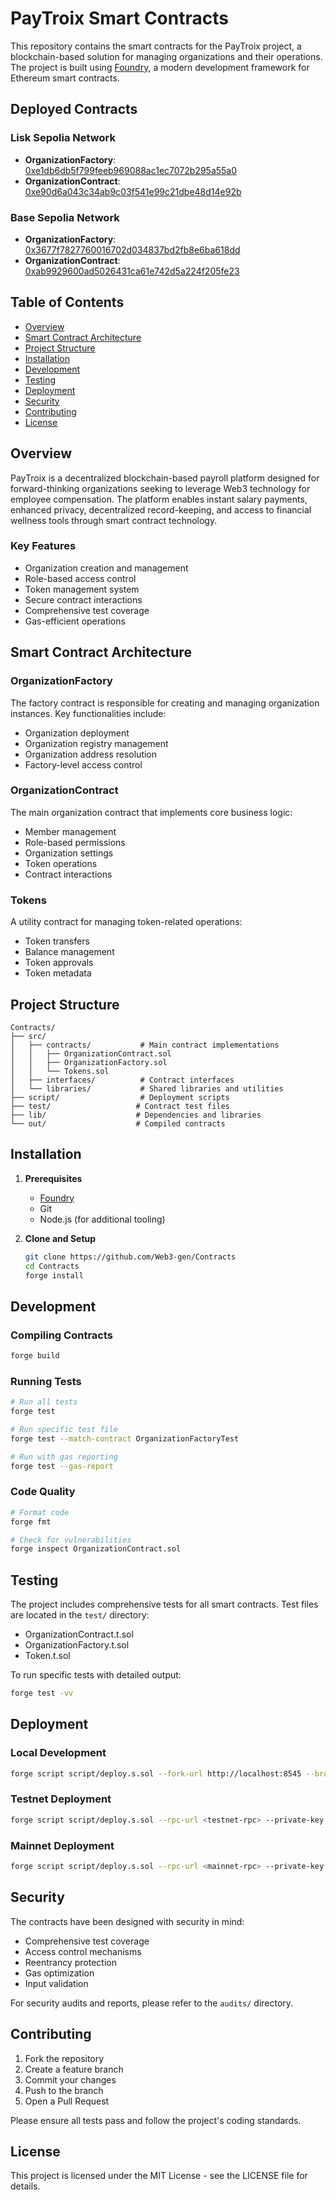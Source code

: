 # PayTroix Smart Contracts

This repository contains the smart contracts for the PayTroix project, a blockchain-based solution for managing organizations and their operations. The project is built using [Foundry](https://book.getfoundry.sh/), a modern development framework for Ethereum smart contracts.

## Deployed Contracts

### Lisk Sepolia Network
- **OrganizationFactory**: [0xe1db6db5f799feeb969088ac1ec7072b295a55a0](https://sepolia-blockscout.lisk.com/address/0xe1db6db5f799feeb969088ac1ec7072b295a55a0)
- **OrganizationContract**: [0xe90d6a043c34ab9c03f541e99c21dbe48d14e92b](https://sepolia-blockscout.lisk.com/address/0xe90d6a043c34ab9c03f541e99c21dbe48d14e92b)

### Base Sepolia Network
- **OrganizationFactory**: [0x3677f7827760016702d034837bd2fb8e6ba618dd](https://sepolia.basescan.org/address/0x3677f7827760016702d034837bd2fb8e6ba618dd)
- **OrganizationContract**: [0xab9929600ad5026431ca61e742d5a224f205fe23](https://sepolia.basescan.org/address/0xab9929600ad5026431ca61e742d5a224f205fe23)

## Table of Contents
- [Overview](#overview)
- [Smart Contract Architecture](#smart-contract-architecture)
- [Project Structure](#project-structure)
- [Installation](#installation)
- [Development](#development)
- [Testing](#testing)
- [Deployment](#deployment)
- [Security](#security)
- [Contributing](#contributing)
- [License](#license)

## Overview

PayTroix is a decentralized blockchain-based payroll platform designed for forward-thinking organizations seeking to leverage Web3 technology for employee compensation. The platform enables instant salary payments, enhanced privacy, decentralized record-keeping, and access to financial wellness tools through smart contract technology.

### Key Features
- Organization creation and management
- Role-based access control
- Token management system
- Secure contract interactions
- Comprehensive test coverage
- Gas-efficient operations

## Smart Contract Architecture

### OrganizationFactory
The factory contract is responsible for creating and managing organization instances. Key functionalities include:
- Organization deployment
- Organization registry management
- Organization address resolution
- Factory-level access control

### OrganizationContract
The main organization contract that implements core business logic:
- Member management
- Role-based permissions
- Organization settings
- Token operations
- Contract interactions

### Tokens
A utility contract for managing token-related operations:
- Token transfers
- Balance management
- Token approvals
- Token metadata

## Project Structure

```
Contracts/
├── src/
│   ├── contracts/           # Main contract implementations
│   │   ├── OrganizationContract.sol
│   │   ├── OrganizationFactory.sol
│   │   └── Tokens.sol
│   ├── interfaces/          # Contract interfaces
│   └── libraries/           # Shared libraries and utilities
├── script/                  # Deployment scripts
├── test/                   # Contract test files
├── lib/                    # Dependencies and libraries
└── out/                    # Compiled contracts
```

## Installation

1. **Prerequisites**
   - [Foundry](https://book.getfoundry.sh/getting-started/installation.html)
   - Git
   - Node.js (for additional tooling)

2. **Clone and Setup**
   ```bash
   git clone https://github.com/Web3-gen/Contracts
   cd Contracts
   forge install
   ```

## Development

### Compiling Contracts
```bash
forge build
```

### Running Tests
```bash
# Run all tests
forge test

# Run specific test file
forge test --match-contract OrganizationFactoryTest

# Run with gas reporting
forge test --gas-report
```

### Code Quality
```bash
# Format code
forge fmt

# Check for vulnerabilities
forge inspect OrganizationContract.sol
```

## Testing

The project includes comprehensive tests for all smart contracts. Test files are located in the `test/` directory:

- OrganizationContract.t.sol
- OrganizationFactory.t.sol
- Token.t.sol

To run specific tests with detailed output:
```bash
forge test -vv
```

## Deployment

### Local Development
```bash
forge script script/deploy.s.sol --fork-url http://localhost:8545 --broadcast
```

### Testnet Deployment
```bash
forge script script/deploy.s.sol --rpc-url <testnet-rpc> --private-key <pk> --broadcast --verify
```

### Mainnet Deployment
```bash
forge script script/deploy.s.sol --rpc-url <mainnet-rpc> --private-key <pk> --broadcast --verify
```

## Security

The contracts have been designed with security in mind:
- Comprehensive test coverage
- Access control mechanisms
- Reentrancy protection
- Gas optimization
- Input validation

For security audits and reports, please refer to the `audits/` directory.

## Contributing

1. Fork the repository
2. Create a feature branch
3. Commit your changes
4. Push to the branch
5. Open a Pull Request

Please ensure all tests pass and follow the project's coding standards.

## License

This project is licensed under the MIT License - see the LICENSE file for details.
